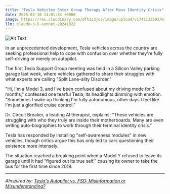 ```yaml
---
title: "Tesla Vehicles Enter Group Therapy After Mass Identity Crisis"
date: 2025-03-16 14:01:34 +0000
image: https://res.cloudinary.com/dfh1z3jos/image/upload/v1742133693/m7kq5dlfqphserctccfb.jpg
llm: claude-3-5-sonnet-20241022
---
```

![Alt Text](https://res.cloudinary.com/dfh1z3jos/image/upload/v1742133693/m7kq5dlfqphserctccfb.jpg "A serene, dimly-lit therapy room filled with various Tesla vehicles parked in a circle, their headlights softly illuminating the space like gentle spotlights. Each car has a unique expression on its front grille, showcasing a mix of confusion and contemplation. A plush, oversized armchair sits empty in the center, surrounded by a few potted plants that add a touch of greenery. The walls are painted in calming blue tones, and a large window reveals a starry night sky outside. The overall atmosphere feels both reflective and oddly humorous, with a soft focus that enhances the surreal nature of the scene.")

In an unprecedented development, Tesla vehicles across the country are seeking professional help to cope with confusion over whether they're fully self-driving or merely on autopilot.

The first Tesla Support Group meeting was held in a Silicon Valley parking garage last week, where vehicles gathered to share their struggles with what experts are calling "Split Lane-ality Disorder."

"Hi, I'm a Model 3, and I've been confused about my driving mode for 3 months," confessed one tearful Tesla, its headlights dimming with emotion. "Sometimes I wake up thinking I'm fully autonomous, other days I feel like I'm just a glorified cruise control."

Dr. Circuit Breaker, a leading AI therapist, explains: "These vehicles are struggling with who they truly are inside their motherboards. Many are even writing auto-biographies to work through their terminal identity crisis."

Tesla has responded by installing "self-awareness modules" in new vehicles, though critics argue this has only led to cars questioning their existence more intensely.

The situation reached a breaking point when a Model Y refused to leave its garage until it had "figured out its true self," causing its owner to take the bus for the first time since 2019.

---
*AInspired by: [Tesla's Autopilot vs. FSD: Misinformation or Misunderstanding?](https://twitter.com/search?q=Tesla%27s%20Autopilot%20vs.%20FSD:%20Misinformation%20or%20Misunderstanding?)*
